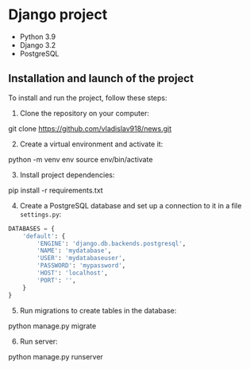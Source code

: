 # Django project 

- Python 3.9
- Django 3.2
- PostgreSQL

## Installation and launch of the project

To install and run the project, follow these steps:

1. Clone the repository on your computer:

git clone https://github.com/vladislav918/news.git

2. Create a virtual environment and activate it:

python -m venv env
source env/bin/activate

3. Install project dependencies:

pip install -r requirements.txt

4. Create a PostgreSQL database and set up a connection to it in a file `settings.py`:

```python
DATABASES = {
    'default': {
        'ENGINE': 'django.db.backends.postgresql',
        'NAME': 'mydatabase',
        'USER': 'mydatabaseuser',
        'PASSWORD': 'mypassword',
        'HOST': 'localhost',
        'PORT': '',
    }
}
```

5. Run migrations to create tables in the database:

python manage.py migrate

6. Run server:

python manage.py runserver
